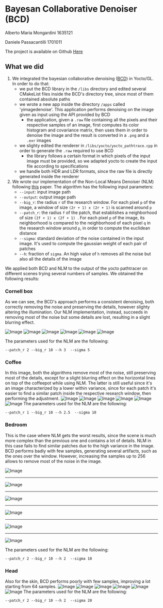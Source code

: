# Bayesan Collaborative Denoiser (BCD)

Alberto Maria Mongardini 1635121

Daniele Passacantilli 1701011

The project is available on Github [Here](https://github.com/Alb4tro/FCG-Final-Project)

## What we did
1. We integrated the bayesian collaborative denoising ([BCD](https://github.com/superboubek/bcd)) in Yocto/GL. In order to do that:
    * we put the BCD library in the ```/libs``` directory and edited several CMakeList files inside the BCD's directory tree, since most of them contained absolute paths
    * we wrote a new app inside the directory ```/apps``` called 'yimagedenoise'. This application performs denoising on the image given as input using the API provided by BCD
        * the application, given a ```.raw``` file containing all the pixels and their respective samples of an image, first computes its color histogram and covariance matrix, then uses them in order to denoise the image and the result is converted in a ```.png``` and a ```.exr``` images
    * we slighty edited the renderer in ```/libs/yocto/yocto_pathtrace.cpp``` in order to generate the ```.raw``` required to use BCD
        * the library follows a certain format in which pixels of the input image must be provided, so we adapted yocto to create the input file according to specifications
    * we handle both HDR and LDR formats, since the raw file is directly generated inside the renderer
2. We wrote our implementation of the Non-Local Means Denoiser (NLM) following [this](https://www.ipol.im/pub/art/2011/bcm_nlm/article.pdf) paper. The algorithm has the following input parameters:
    * ```--input```: input image path
    * ```--output```: output image path
    * ```--big_r```: the radius ```r``` of the research window. For each pixel ```p``` of the image, a window of size ```(2r + 1) x (2r + 1)``` is scanned around ```p```
    * ```--patch_r```: the radius ```f``` of the patch, that establishes a neighborhood of size ```(2f + 1) x (2f + 1) ```. For each pixel ```p``` of the image, its neighborhood is compared to the neighborhood of each pixel ```q``` in the research window around ```p```, in order to compute the euclidean distance
    * ```--sigma```: standard deviation of the noise contained in the input image. It's used to compute the gaussian weight of each pair of patches
    * ```--h```: fraction of ```sigma```. An high value of ```h``` removes all the noise but also all the details of the image

We applied both BCD and NLM to the output of the yocto pathtracer on different scenes trying several numbers of samples. We obtained the following results:

### Cornell box

As we can see, the BCD's approach performs a consistent denoising, both correctly removing the noise and preserving the details, however slighty altering the illumination. Our NLM implementation, instead, succeeds in removing most of the noise but some details are lost, resulting in a slight blurring effect.

![Image](out/compare_results/cornellbox_4.png)
![Image](out/compare_results/cornellbox_8.png)
![Image](out/compare_results/cornellbox_16.png)
![Image](out/compare_results/cornellbox_64.png)
![Image](out/compare_results/cornellbox_128.png)
![Image](out/compare_results/cornellbox_256.png)

The parameters used for the NLM are the following:

```
--patch_r 2 --big_r 10 --h 3  --sigma 5
```

### Coffee

In this image, both the algorithms remove most of the noise, still preserving most of the details, except for a slight blurring effect on the horizontal lines on top of the coffeepot while using NLM. The latter is still useful since it's an image characterized by a lower within variance, since for each patch it's easier to find a similar patch inside the respective research window, then performing the adjustment.
![Image](out/compare_results/coffee_1080_4.png)
![Image](out/compare_results/coffee_1080_8.png)
![Image](out/compare_results/coffee_1080_16.png)
![Image](out/compare_results/coffee_1080_64.png)
![Image](out/compare_results/coffee_1080_128.png)
![Image](out/compare_results/coffee_1080_256.png)
The parameters used for the NLM are the following:

```
--patch_r 1 --big_r 10 --h 2.5  --sigma 10
```

### Bedroom

This is the case where NLM gets the worst results, since the scene is much more complex than the previous one and contains a lot of details. NLM in this case fails to find similar patches due to the high variance in the image. BCD performs badly with few samples, generating several artifacts, such as the ones over the window. However, increasing the samples up to 256 allows to remove most of the noise in the image.

![Image](out/compare_results/bedroom_4.png)

---------------------------------------------------------------------------------------------------------------

![Image](out/compare_results/bedroom_8.png)

---------------------------------------------------------------------------------------------------------------

![Image](out/compare_results/bedroom_16.png)

---------------------------------------------------------------------------------------------------------------

![Image](out/compare_results/bedroom_64.png)

---------------------------------------------------------------------------------------------------------------

![Image](out/compare_results/bedroom_128.png)

---------------------------------------------------------------------------------------------------------------

![Image](out/compare_results/bedroom_256.png)

The parameters used for the NLM are the following:

```
--patch_r 2 --big_r 10 --h 2  --sigma 10
```

### Head
Also for the skin, BCD performs poorly with few samples, improving a lot starting from 64 samples.
![Image](out/compare_results/head_1080_4.png)
![Image](out/compare_results/head_1080_8.png)
![Image](out/compare_results/head_1080_16.png)
![Image](out/compare_results/head_1080_64.png)
![Image](out/compare_results/head_1080_128.png)
![Image](out/compare_results/head_1080_256.png)
The parameters used for the NLM are the following:

```
--patch_r 2 --big_r 10 --h 2  --sigma 20
```
